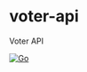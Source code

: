 # voter-api
Voter API

[![Go](https://github.com/abhi2687/voter-api/actions/workflows/go.yml/badge.svg?branch=main)](https://github.com/abhi2687/voter-api/actions/workflows/go.yml)
